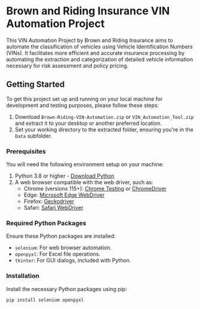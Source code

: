 # Brown and Riding Insurance VIN Automation Project

This VIN Automation Project by Brown and Riding Insurance aims to automate the classification of vehicles using Vehicle Identification Numbers (VINs). It facilitates more efficient and accurate insurance processing by automating the extraction and categorization of detailed vehicle information necessary for risk assessment and policy pricing.

## Getting Started

To get this project set up and running on your local machine for development and testing purposes, please follow these steps:

1. Download `Brown-Riding-VIN-Automation.zip` or `VIN_Automation_Tool.zip` and extract it to your desktop or another preferred location.
2. Set your working directory to the extracted folder, ensuring you're in the `Data` subfolder.

### Prerequisites

You will need the following environment setup on your machine:

1. Python 3.8 or higher - [Download Python](https://www.python.org/downloads/)
2. A web browser compatible with the web driver, such as:
   - Chrome (versions 115+): [Chrome Testing](https://googlechromelabs.github.io/chrome-for-testing/) or [ChromeDriver](https://chromedriver.chromium.org/downloads)
   - Edge: [Microsoft Edge WebDriver](https://developer.microsoft.com/en-us/microsoft-edge/tools/webdriver/)
   - Firefox: [Geckodriver](https://github.com/mozilla/geckodriver/releases)
   - Safari: [Safari WebDriver](https://webkit.org/blog/6900/webdriver-support-in-safari-10/)

### Required Python Packages

Ensure these Python packages are installed:

- `selenium`: For web browser automation.
- `openpyxl`: For Excel file operations.
- `tkinter`: For GUI dialogs, included with Python.

### Installation

Install the necessary Python packages using pip:

```bash
pip install selenium openpyxl
